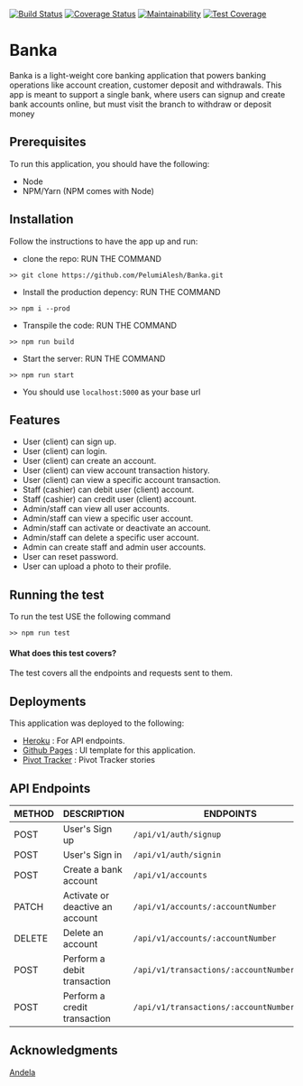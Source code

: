 [![Build Status](https://travis-ci.org/PelumiAlesh/Banka.svg?branch=Develop)](https://travis-ci.org/PelumiAlesh/Banka)
[![Coverage Status](https://coveralls.io/repos/github/PelumiAlesh/Banka/badge.svg)](https://coveralls.io/github/PelumiAlesh/Banka)
[![Maintainability](https://api.codeclimate.com/v1/badges/206cd63a9bb2e454c26e/maintainability)](https://codeclimate.com/github/PelumiAlesh/Banka/maintainability)
[![Test Coverage](https://api.codeclimate.com/v1/badges/206cd63a9bb2e454c26e/test_coverage)](https://codeclimate.com/github/PelumiAlesh/Banka/test_coverage)
# Banka
Banka is a light-weight core banking application that powers banking operations like account
creation, customer deposit and withdrawals. This app is meant to support a single bank, where
users can signup and create bank accounts online, but must visit the branch to withdraw or
deposit money
## Prerequisites
To run this application, you should have the following:
- Node
- NPM/Yarn (NPM comes with Node)
## Installation
Follow the instructions to have the app up and run:
- clone the repo: RUN THE COMMAND
```shell
>> git clone https://github.com/PelumiAlesh/Banka.git
```
- Install the production depency: RUN THE COMMAND
```shell
>> npm i --prod
```
- Transpile the code: RUN THE COMMAND
```shell
>> npm run build
```
- Start the server: RUN THE COMMAND
```shell
>> npm run start
```
- You should use ```localhost:5000``` as your base url

## Features

* User (client) can sign up.
* User (client) can login.
* User (client) can create an account.
* User (client) can view account transaction history.
* User (client) can view a specific account transaction.
* Staff (cashier) can debit user (client) account.
* Staff (cashier) can credit user (client) account.
* Admin/staff can view all user accounts.
* Admin/staff can view a specific user account.
* Admin/staff can activate or deactivate an account.
* Admin/staff can delete a specific user account.
* Admin can create staff and admin user accounts.
* User can reset password.
* User can upload a photo to their profile.

## Running the test
To run the test USE the following command
```shell
>> npm run test
```
#### What does this test covers?
The test covers all the endpoints and requests sent to them.

## Deployments
This application was deployed to the following:
- [Heroku](https://pelumi-banka.heroku.com) : For API endpoints.
- [Github Pages](http) : UI template for this application.
- [Pivot Tracker](https://www.pivotaltracker.com/n/projects/2320851) : Pivot Tracker stories

## API Endpoints
| METHOD | DESCRIPTION                             | ENDPOINTS                 
| ------ | --------------------------------------- | ------------------------- 
| POST   | User's Sign up                 | `/api/v1/auth/signup`  
| POST   | User's Sign in                  | `/api/v1/auth/signin`  
| POST   | Create a bank account                   | `/api/v1/accounts`      
| PATCH | Activate or deactive an account          | `/api/v1/accounts/:accountNumber`| 
| DELETE   | Delete an account                     | `/api/v1/accounts/:accountNumber`|
| POST     | Perform a debit transaction           | `/api/v1/transactions/:accountNumber/debit`
| POST     | Perform a credit transaction           | `/api/v1/transactions/:accountNumber/credit`

## Acknowledgments
[Andela](https://www.andela.com)